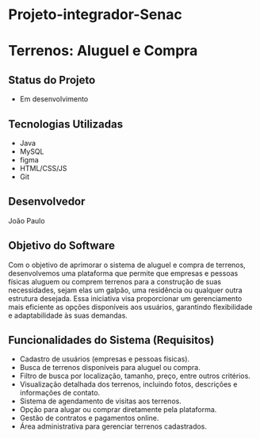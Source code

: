 # Projeto-integrador-Senac

# Terrenos: Aluguel e Compra

## Status do Projeto
- Em desenvolvimento

## Tecnologias Utilizadas
- Java
- MySQL
- figma
- HTML/CSS/JS
- Git

## Desenvolvedor
João Paulo


## Objetivo do Software
Com o objetivo de aprimorar o sistema de aluguel e compra de terrenos, desenvolvemos uma plataforma que permite que empresas e pessoas físicas aluguem ou comprem terrenos para a construção de suas necessidades, sejam elas um galpão, uma residência ou qualquer outra estrutura desejada. Essa iniciativa visa proporcionar um gerenciamento mais eficiente as opções disponíveis aos usuários, garantindo flexibilidade e adaptabilidade às suas demandas.

## Funcionalidades do Sistema (Requisitos)
- Cadastro de usuários (empresas e pessoas físicas).
- Busca de terrenos disponíveis para aluguel ou compra.
- Filtro de busca por localização, tamanho, preço, entre outros critérios.
- Visualização detalhada dos terrenos, incluindo fotos, descrições e informações de contato.
- Sistema de agendamento de visitas aos terrenos.
- Opção para alugar ou comprar diretamente pela plataforma.
- Gestão de contratos e pagamentos online.
- Área administrativa para gerenciar terrenos cadastrados.
